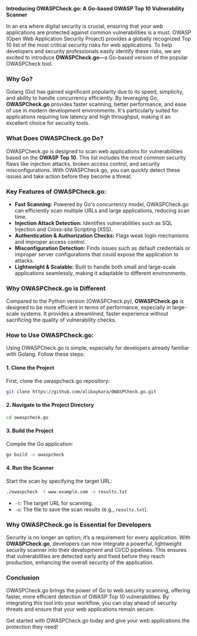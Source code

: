 **Introducing OWASPCheck.go: A Go-based OWASP Top 10 Vulnerability Scanner**

In an era where digital security is crucial, ensuring that your web applications are protected against common vulnerabilities is a must. OWASP (Open Web Application Security Project) provides a globally recognized Top 10 list of the most critical security risks for web applications. To help developers and security professionals easily identify these risks, we are excited to introduce **OWASPCheck.go**—a Go-based version of the popular OWASPCheck tool.

### Why Go?
Golang (Go) has gained significant popularity due to its speed, simplicity, and ability to handle concurrency efficiently. By leveraging Go, **OWASPCheck.go** provides faster scanning, better performance, and ease of use in modern development environments. It's particularly suited for applications requiring low latency and high throughput, making it an excellent choice for security tools.

### What Does OWASPCheck.go Do?
OWASPCheck.go is designed to scan web applications for vulnerabilities based on the **OWASP Top 10**. This list includes the most common security flaws like injection attacks, broken access control, and security misconfigurations. With OWASPCheck.go, you can quickly detect these issues and take action before they become a threat.

### Key Features of OWASPCheck.go:
- **Fast Scanning:** Powered by Go's concurrency model, OWASPCheck.go can efficiently scan multiple URLs and large applications, reducing scan time.
- **Injection Attack Detection:** Identifies vulnerabilities such as SQL Injection and Cross-site Scripting (XSS).
- **Authentication & Authorization Checks:** Flags weak login mechanisms and improper access control.
- **Misconfiguration Detection:** Finds issues such as default credentials or improper server configurations that could expose the application to attacks.
- **Lightweight & Scalable:** Built to handle both small and large-scale applications seamlessly, making it adaptable to different environments.

### Why OWASPCheck.go is Different
Compared to the Python version (OWASPCheck.py), **OWASPCheck.go** is designed to be more efficient in terms of performance, especially in large-scale systems. It provides a streamlined, faster experience without sacrificing the quality of vulnerability checks.

### How to Use OWASPCheck.go:
Using OWASPCheck.go is simple, especially for developers already familiar with Golang. Follow these steps:

#### 1. Clone the Project
First, clone the owaspcheck.go repository:

```bash
git clone https://github.com/alibaykara/OWASPCheck.go.git
```

#### 2. Navigate to the Project Directory
```bash
cd owaspcheck.go
```

#### 3. Build the Project
Compile the Go application:

```bash
go build -o owaspcheck
```

#### 4. Run the Scanner
Start the scan by specifying the target URL:

```bash
./owaspcheck -t www.example.com -o results.txt
```

- `-t`: The target URL for scanning.
- `-o`: The file to save the scan results (e.g., `results.txt`).

### Why OWASPCheck.go is Essential for Developers
Security is no longer an option; it’s a requirement for every application. With **OWASPCheck.go**, developers can now integrate a powerful, lightweight security scanner into their development and CI/CD pipelines. This ensures that vulnerabilities are detected early and fixed before they reach production, enhancing the overall security of the application.

### Conclusion
OWASPCheck.go brings the power of Go to web security scanning, offering faster, more efficient detection of OWASP Top 10 vulnerabilities. By integrating this tool into your workflow, you can stay ahead of security threats and ensure that your web applications remain secure.

Get started with OWASPCheck.go today and give your web applications the protection they need!

